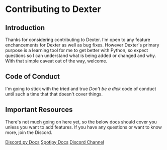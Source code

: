 # Contributing to Dexter

## Introduction

Thanks for considering contributing to Dexter. I'm open to any feature enchancements for Dexter as well as bug fixes. However Dexter's primary purpose is a learning tool for me to get better with Python, so expect questions so I can understand what is being added or changed and why. With that simple caveat out of the way, welcome.

## Code of Conduct

I'm going to stick with the tried and true *Don't be a dick* code of conduct until such a time that that doesn't cover things.

## Important Resources

There's not much going on here yet, so the below docs should cover you unless you want to add features. If you have any questions or want to know more, join the Discord.

[Discord.py Docs](https://discordpy.readthedocs.io/en/latest/index.html)
[Spotipy Docs](https://spotipy.readthedocs.io/en/2.18.0/#examples)
[Discord Channel](https://discord.gg/EADX2EZszC)